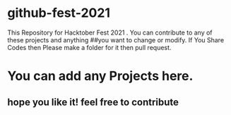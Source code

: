 # github-fest-2021
This Repository for Hacktober Fest 2021 . You can contribute to any of these projects and anything ##you want to change or modify.
If You Share Codes then Please make a folder for it then pull request.
# You can add any Projects here.
## hope you like it! feel free to contribute
